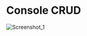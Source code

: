 # Console CRUD

![Screenshot_1](https://user-images.githubusercontent.com/58699231/81491091-87677f00-924f-11ea-93fb-0728f5388211.png)
